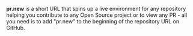 **pr.new** is a short URL that spins up a live environment for any repository helping you contribute to any Open Source project or to view any PR - all you need is to add "pr.new" to the beginning of the repository URL on GitHub.